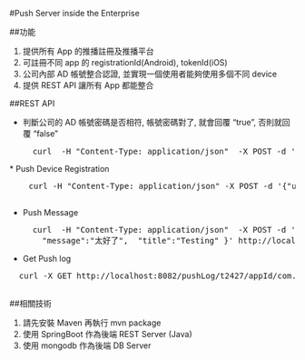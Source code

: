 #Push Server inside the Enterprise

##功能
1. 提供所有 App 的推播註冊及推播平台
2. 可註冊不同 app 的 registrationId(Android), tokenId(iOS)
3. 公司內部 AD 帳號整合認證, 並實現一個使用者能夠使用多個不同 device
4. 提供 REST API 讓所有 App 都能整合

##REST API
* 判斷公司的 AD 帳號密碼是否相符, 帳號密碼對了, 就會回覆 “true”, 否則就回覆 “false”
    <pre>
    curl  -H "Content-Type: application/json"  -X POST -d '{"username": "t2427","password":"12345"}'  http://localhost:8082/adAuth
 </pre>
* Push Device Registration
    <pre>
    curl -H "Content-Type: application/json" -X POST -d '{"userId": "t2427","appId":"com.testritegroup.itpush", "uuid":"1234","devicePlatform":"iOS","regId":"regid12345"}'  http://localhost:8082/pushRegister
 </pre>

* Push Message
     <pre>
    curl  -H "Content-Type: application/json"  -X POST -d '{"appId":"com.testritegroup.app.testriteItPush",   "receiverUserId":"t2427", \
	  "message":"太好了",  "title":"Testing" }' http://localhost:8082/sendPush
 </pre>

* Get Push log
 <pre>
  curl -X GET http://localhost:8082/pushLog/t2427/appId/com.testritegroup.app.testriteItPush
 </pre>
##相關技術
1. 請先安裝 Maven 再執行 mvn package
2. 使用 SpringBoot 作為後端 REST Server (Java)
3. 使用 mongodb 作為後端 DB Server

